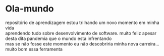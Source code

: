# Ola-mundo 
repositório de aprendizagem 
estou trilhando um novo momento em minha vida  
aprendendo tudo sobre desenvolvimento de software. 
muito feliz apesar desta dita pandemia que o mundo esta infrentando   
mas se não fosse este momento eu não descobriria minha nova carreira...
muito bom essa ferramenta
